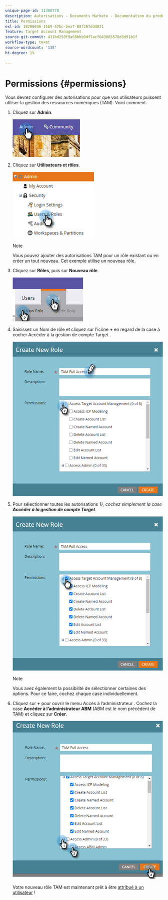 ```yaml
---
unique-page-id: 11380778
description: Autorisations - Documents Marketo - Documentation du produit
title: Permissions
exl-id: 18206046-15b9-47bc-bea7-88f207dd4021
feature: Target Account Management
source-git-commit: 431bd258f9a68bbb9df7acf043085578d3d91b1f
workflow-type: tm+mt
source-wordcount: '138'
ht-degree: 1%

---
```


# Permissions {#permissions}

Vous devrez configurer des autorisations pour que vos utilisateurs puissent utiliser la gestion des ressources numériques (TAM). Voici comment.

1. Cliquez sur **Admin**.

   ![](assets/one-2.png)

1. Cliquez sur **Utilisateurs et rôles**.

   ![](assets/two-2.png)

   >[!NOTE]
   >
   >Vous pouvez ajouter des autorisations TAM pour un rôle existant ou en créer un tout nouveau. Cet exemple utilise un nouveau rôle.

1. Cliquez sur **Rôles**, puis sur **Nouveau rôle**.

   ![](assets/three-2.png)

1. Saisissez un Nom de rôle et cliquez sur l’icône **+** en regard de la case à cocher Accéder à la gestion de compte Target .

   ![](assets/permissions-4.png)

1. Pour sélectionner toutes les autorisations _1&rbrace;, cochez simplement la case **Accéder à la gestion de compte Target**._

   ![](assets/permissions-5.png)

   >[!NOTE]
   >
   >Vous avez également la possibilité de sélectionner certaines des options. Pour ce faire, cochez chaque case individuellement.

1. Cliquez sur **+** pour ouvrir le menu Accès à l’administrateur . Cochez la case **Accéder à l’administrateur ABM** (ABM est le nom précédent de TAM) et cliquez sur **Créer**.

   ![](assets/permissions-6.png)

   Votre nouveau rôle TAM est maintenant prêt à être [attribué à un utilisateur](/help/marketo/product-docs/administration/users-and-roles/managing-user-roles-and-permissions.md#assign-roles-to-a-user) !
